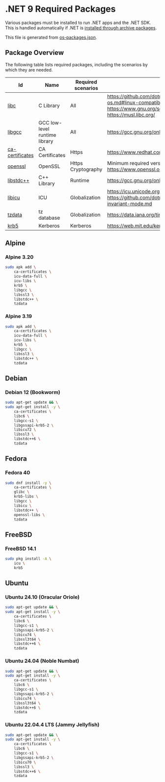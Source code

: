 # .NET 9 Required Packages

Various packages must be installed to run .NET apps and the .NET SDK. This is handled automatically if .NET is [installed through archive packages](../../linux.md).

This file is generated from [os-packages.json](os-packages.json).

## Package Overview

The following table lists required packages, including the scenarios by which they are needed.

Id              | Name      | Required scenarios | Notes
--------------- | --------- | ------------- | ------------------------------
[libc][0]       | C Library | All           | https://github.com/dotnet/core/blob/main/release-notes/9.0/supported-os.md#linux-compatibility<br>https://www.gnu.org/software/libc/libc.html<br>https://musl.libc.org/
[libgcc][1]     | GCC low-level runtime library | All | https://gcc.gnu.org/onlinedocs/gccint/Libgcc.html
[ca-certificates][2] | CA Certificates | Https | https://www.redhat.com/sysadmin/ca-certificates-cli
[openssl][3]    | OpenSSL   | Https<br>Cryptography | Minimum required version 1.1.1<br>https://www.openssl.org/
[libstdc++][4]  | C++ Library | Runtime     | https://gcc.gnu.org/onlinedocs/libstdc++/
[libicu][5]     | ICU       | Globalization | https://icu.unicode.org<br>https://github.com/dotnet/runtime/blob/main/docs/design/features/globalization-invariant-mode.md
[tzdata][6]     | tz database | Globalization | https://data.iana.org/time-zones/tz-link.html
[krb5][7]       | Kerberos  | Kerberos      | https://web.mit.edu/kerberos

[0]: https://pkgs.org/search/?q=libc
[1]: https://pkgs.org/search/?q=libgcc
[2]: https://pkgs.org/search/?q=ca-certificates
[3]: https://pkgs.org/search/?q=openssl
[4]: https://pkgs.org/search/?q=libstdc++
[5]: https://pkgs.org/search/?q=libicu
[6]: https://pkgs.org/search/?q=tzdata
[7]: https://pkgs.org/search/?q=krb5

## Alpine

### Alpine 3.20

```bash
sudo apk add \
    ca-certificates \
    icu-data-full \
    icu-libs \
    krb5 \
    libgcc \
    libssl3 \
    libstdc++ \
    tzdata
```

### Alpine 3.19

```bash
sudo apk add \
    ca-certificates \
    icu-data-full \
    icu-libs \
    krb5 \
    libgcc \
    libssl3 \
    libstdc++ \
    tzdata
```

## Debian

### Debian 12 (Bookworm)

```bash
sudo apt-get update && \
sudo apt-get install -y \
    ca-certificates \
    libc6 \
    libgcc-s1 \
    libgssapi-krb5-2 \
    libicu72 \
    libssl3 \
    libstdc++6 \
    tzdata
```

## Fedora

### Fedora 40

```bash
sudo dnf install -y \
    ca-certificates \
    glibc \
    krb5-libs \
    libgcc \
    libicu \
    libstdc++ \
    openssl-libs \
    tzdata
```

## FreeBSD

### FreeBSD 14.1

```bash
sudo pkg install -A \
    icu \
    krb5
```

## Ubuntu

### Ubuntu 24.10 (Oracular Oriole)

```bash
sudo apt-get update && \
sudo apt-get install -y \
    ca-certificates \
    libc6 \
    libgcc-s1 \
    libgssapi-krb5-2 \
    libicu74 \
    libssl3t64 \
    libstdc++6 \
    tzdata
```

### Ubuntu 24.04 (Noble Numbat)

```bash
sudo apt-get update && \
sudo apt-get install -y \
    ca-certificates \
    libc6 \
    libgcc-s1 \
    libgssapi-krb5-2 \
    libicu74 \
    libssl3t64 \
    libstdc++6 \
    tzdata
```

### Ubuntu 22.04.4 LTS (Jammy Jellyfish)

```bash
sudo apt-get update && \
sudo apt-get install -y \
    ca-certificates \
    libc6 \
    libgcc-s1 \
    libgssapi-krb5-2 \
    libicu70 \
    libssl3 \
    libstdc++6 \
    tzdata
```
